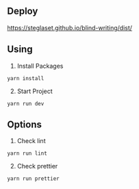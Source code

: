 ## **Deploy**
https://steglaset.github.io/blind-writing/dist/

## **Using**

1. Install Packages

```
yarn install
```

2. Start Project

```
yarn run dev
```

## **Options**

1. Check lint

```
yarn run lint
```

2. Check prettier

```
yarn run prettier
```
